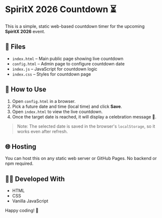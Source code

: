 
# SpiritX 2026 Countdown ⏳

This is a simple, static web-based countdown timer for the upcoming **SpiritX 2026** event.

## 📁 Files

- `index.html` – Main public page showing live countdown
- `config.html` – Admin page to configure countdown date
- `index.js` – JavaScript for countdown logic
- `index.css` – Styles for countdown page

## 🔧 How to Use

1. Open `config.html` in a browser.
2. Pick a future date and time (local time) and click **Save**.
3. Open `index.html` to view the live countdown.
4. Once the target date is reached, it will display a celebration message 🎉.

> Note: The selected date is saved in the browser's `localStorage`, so it works even after refresh.

## 🌐 Hosting

You can host this on any static web server or GitHub Pages. No backend or npm required.

## 👨‍💻 Developed With

- HTML
- CSS
- Vanilla JavaScript


Happy coding! 🎉


